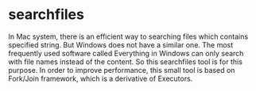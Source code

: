 # searchfiles
In Mac system, there is an efficient way to searching files which contains specified string. But Windows does not have a similar one.
The most frequently used software called Everything in Windows can only search with file names instead of the content. So this searchfiles tool is for this purpose.
In order to improve performance, this small tool is based on Fork/Join framework, which is a derivative of Executors.
